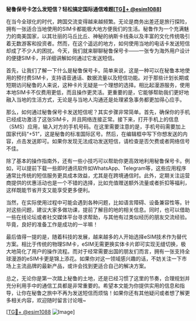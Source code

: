 **秘鲁保号卡怎么发短信？轻松搞定国际通信难题[[TG💪+ @esim1088](https://t.me/s/esim1088)]**

在当今全球化的时代，跨国交流变得越来越频繁。无论是商务出差还是旅行探险，拥有一张适合当地使用的SIM卡都能极大地方便我们的生活。秘鲁作为一个充满魅力的南美国家，以其壮丽的马丘比丘、神秘的纳斯卡线条以及丰富的文化传统吸引着无数游客和投资者。然而，在这个遥远的地方，如何使用当地的电话卡发送短信却成了不少人的困扰。今天，我们就来聊聊秘鲁保号卡——一张专为海外用户设计的便捷SIM卡，并详细讲解如何通过它发送短信。

首先，让我们了解一下什么是秘鲁保号卡。简单来说，这是一种可以在秘鲁本地使用的预付费SIM卡，支持语音通话、数据流量以及短信功能。对于那些计划长期或短期访问秘鲁的人来说，这种卡片无疑是一个理想的选择。相比起漫游服务，使用本地SIM卡不仅费用更低，而且操作更灵活。更重要的是，它能够帮助我们更好地融入当地的生活方式，无论是与当地人沟通还是处理紧急事务都更加得心应手。

那么，如何通过秘鲁保号卡发送短信呢？其实步骤非常简单。首先，确保你的手机已经成功激活了这张SIM卡，并且网络连接正常。接下来，打开手机上的信息（SMS）应用，输入对方的手机号码。在这里需要注意的是，手机号码需要加上国家代码“+51”，这是秘鲁的标准国际区号。然后，在编辑框中写下你想发送的内容，点击发送即可。如果你发现无法成功发送短信，请检查是否欠费或者网络信号不佳。

除了基本的操作指南外，还有一些小技巧可以帮助你更高效地利用秘鲁保号卡。例如，可以提前下载一些即时通讯软件如WhatsApp、Telegram等，这些应用程序通常比传统的短信服务更具成本效益，尤其是在跨境通信时。此外，定期关注运营商提供的优惠活动也是一个不错的选择，比如充值赠送额外流量或者折扣等福利，这样既能节省开支又能享受更多便利。

当然，在实际使用过程中可能会遇到各种问题，比如语言障碍、设备兼容性等。针对这些问题，建议大家多做功课，提前了解目的地的相关信息。同时，也可以借助一些在线论坛或者社交媒体平台寻求帮助，与其他有过类似经历的朋友交流经验。毕竟，良好的准备工作是成功的一半嘛！

最后值得一提的是，随着科技的发展，越来越多的人开始选择eSIM技术作为替代方案。相比于传统的物理SIM卡，eSIM无需更换实体卡片即可实现无缝切换，极大地简化了用户的操作流程。而对于经常需要出国的朋友们而言，拥有一张支持全球漫游的eSIM卡更是锦上添花。如果你对这一领域感兴趣的话，不妨关注一下市场上主流品牌的最新产品，或许会找到更适合自己的解决方案。

总之，无论你是第一次踏上秘鲁的土地，还是已经习惯了这里的节奏，合理规划并充分利用手中的通信工具都是非常重要的。希望本文能为你提供实用的信息和指导，让你在秘鲁之旅中不再为发送短信而烦恼！如果你还有其他疑问或者想了解更多相关内容，欢迎随时留言讨论哦~

[[TG💪+ @esim1088](https://t.me/s/esim1088) ![Image](https://i.postimg.cc/4NQfJmqS/Snipaste-2025-05-13-00-14-12.png)]